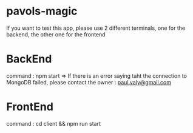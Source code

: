 # pavols-magic

If you want to test this app, please use 2 different terminals, one for the backend, the other one for the frontend

# BackEnd

command : npm start
	=> If there is an error saying taht the connection to MongoDB failed, please contact the owner : paul.valy@gmail.com


# FrontEnd

command : cd client && npm run start
